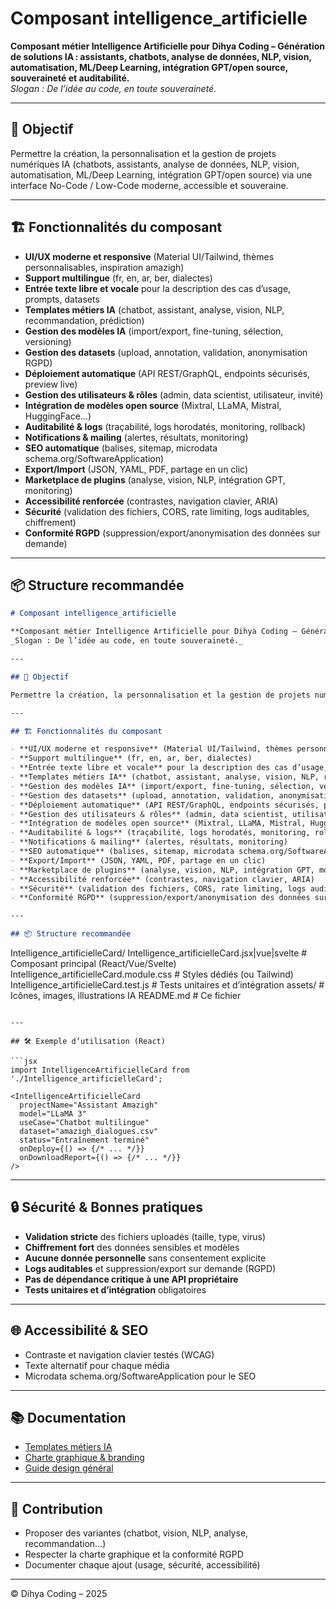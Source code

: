 # Composant intelligence_artificielle

**Composant métier Intelligence Artificielle pour Dihya Coding – Génération de solutions IA : assistants, chatbots, analyse de données, NLP, vision, automatisation, ML/Deep Learning, intégration GPT/open source, souveraineté et auditabilité.**  
_Slogan : De l’idée au code, en toute souveraineté._

---

## 🎯 Objectif

Permettre la création, la personnalisation et la gestion de projets numériques IA (chatbots, assistants, analyse de données, NLP, vision, automatisation, ML/Deep Learning, intégration GPT/open source) via une interface No-Code / Low-Code moderne, accessible et souveraine.

---

## 🏗️ Fonctionnalités du composant

- **UI/UX moderne et responsive** (Material UI/Tailwind, thèmes personnalisables, inspiration amazigh)
- **Support multilingue** (fr, en, ar, ber, dialectes)
- **Entrée texte libre et vocale** pour la description des cas d’usage, prompts, datasets
- **Templates métiers IA** (chatbot, assistant, analyse, vision, NLP, recommandation, prédiction)
- **Gestion des modèles IA** (import/export, fine-tuning, sélection, versioning)
- **Gestion des datasets** (upload, annotation, validation, anonymisation RGPD)
- **Déploiement automatique** (API REST/GraphQL, endpoints sécurisés, preview live)
- **Gestion des utilisateurs & rôles** (admin, data scientist, utilisateur, invité)
- **Intégration de modèles open source** (Mixtral, LLaMA, Mistral, HuggingFace…)
- **Auditabilité & logs** (traçabilité, logs horodatés, monitoring, rollback)
- **Notifications & mailing** (alertes, résultats, monitoring)
- **SEO automatique** (balises, sitemap, microdata schema.org/SoftwareApplication)
- **Export/Import** (JSON, YAML, PDF, partage en un clic)
- **Marketplace de plugins** (analyse, vision, NLP, intégration GPT, monitoring)
- **Accessibilité renforcée** (contrastes, navigation clavier, ARIA)
- **Sécurité** (validation des fichiers, CORS, rate limiting, logs auditables, chiffrement)
- **Conformité RGPD** (suppression/export/anonymisation des données sur demande)

---

## 📦 Structure recommandée
```markdown
# Composant intelligence_artificielle

**Composant métier Intelligence Artificielle pour Dihya Coding – Génération de solutions IA : assistants, chatbots, analyse de données, NLP, vision, automatisation, ML/Deep Learning, intégration GPT/open source, souveraineté et auditabilité.**  
_Slogan : De l’idée au code, en toute souveraineté._

---

## 🎯 Objectif

Permettre la création, la personnalisation et la gestion de projets numériques IA (chatbots, assistants, analyse de données, NLP, vision, automatisation, ML/Deep Learning, intégration GPT/open source) via une interface No-Code / Low-Code moderne, accessible et souveraine.

---

## 🏗️ Fonctionnalités du composant

- **UI/UX moderne et responsive** (Material UI/Tailwind, thèmes personnalisables, inspiration amazigh)
- **Support multilingue** (fr, en, ar, ber, dialectes)
- **Entrée texte libre et vocale** pour la description des cas d’usage, prompts, datasets
- **Templates métiers IA** (chatbot, assistant, analyse, vision, NLP, recommandation, prédiction)
- **Gestion des modèles IA** (import/export, fine-tuning, sélection, versioning)
- **Gestion des datasets** (upload, annotation, validation, anonymisation RGPD)
- **Déploiement automatique** (API REST/GraphQL, endpoints sécurisés, preview live)
- **Gestion des utilisateurs & rôles** (admin, data scientist, utilisateur, invité)
- **Intégration de modèles open source** (Mixtral, LLaMA, Mistral, HuggingFace…)
- **Auditabilité & logs** (traçabilité, logs horodatés, monitoring, rollback)
- **Notifications & mailing** (alertes, résultats, monitoring)
- **SEO automatique** (balises, sitemap, microdata schema.org/SoftwareApplication)
- **Export/Import** (JSON, YAML, PDF, partage en un clic)
- **Marketplace de plugins** (analyse, vision, NLP, intégration GPT, monitoring)
- **Accessibilité renforcée** (contrastes, navigation clavier, ARIA)
- **Sécurité** (validation des fichiers, CORS, rate limiting, logs auditables, chiffrement)
- **Conformité RGPD** (suppression/export/anonymisation des données sur demande)

---

## 📦 Structure recommandée

```
Intelligence_artificielleCard/
  Intelligence_artificielleCard.jsx|vue|svelte   # Composant principal (React/Vue/Svelte)
  Intelligence_artificielleCard.module.css       # Styles dédiés (ou Tailwind)
  Intelligence_artificielleCard.test.js          # Tests unitaires et d’intégration
  assets/                                        # Icônes, images, illustrations IA
  README.md                                      # Ce fichier
```

---

## 🛠️ Exemple d’utilisation (React)

```jsx
import IntelligenceArtificielleCard from './Intelligence_artificielleCard';

<IntelligenceArtificielleCard
  projectName="Assistant Amazigh"
  model="LLaMA 3"
  useCase="Chatbot multilingue"
  dataset="amazigh_dialogues.csv"
  status="Entraînement terminé"
  onDeploy={() => {/* ... */}}
  onDownloadReport={() => {/* ... */}}
/>
```

---

## 🔒 Sécurité & Bonnes pratiques

- **Validation stricte** des fichiers uploadés (taille, type, virus)
- **Chiffrement fort** des données sensibles et modèles
- **Aucune donnée personnelle** sans consentement explicite
- **Logs auditables** et suppression/export sur demande (RGPD)
- **Pas de dépendance critique à une API propriétaire**
- **Tests unitaires et d’intégration** obligatoires

---

## 🌐 Accessibilité & SEO

- Contraste et navigation clavier testés (WCAG)
- Texte alternatif pour chaque média
- Microdata schema.org/SoftwareApplication pour le SEO

---

## 📚 Documentation

- [Templates métiers IA](../../../docs/contribution/templates/README.md)
- [Charte graphique & branding](../../../branding/README.md)
- [Guide design général](../../../design/README.md)

---

## 🤝 Contribution

- Proposer des variantes (chatbot, vision, NLP, analyse, recommandation…)
- Respecter la charte graphique et la conformité RGPD
- Documenter chaque ajout (usage, sécurité, accessibilité)

---

© Dihya Coding – 2025
```